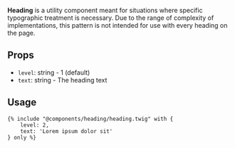 **Heading** is a utility component meant for situations where specific typographic treatment is necessary. Due to the range of complexity of implementations, this pattern is not intended for use with every heading on the page.

## Props

- `level`: string - 1 (default)
- `text`: string - The heading text

## Usage

```twig
{% include "@components/heading/heading.twig" with {
    level: 2,
    text: 'Lorem ipsum dolor sit'
} only %}
```
